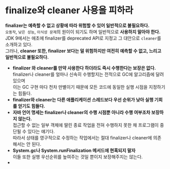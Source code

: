 finalize와 cleaner 사용을 피하라
==================================
**finalizer는 예측할 수 없고 상황에 따라 위험할 수 있어 일반적으로 불필요하다.**          
`오동작`, `낮은 성능`, `이식성 문제`의 원이이 되기도 하며 일반적으로 **사용하지 말아야 한다.**        
JDK 9에서는 애초에 finalizer를 deprecated API로 지정고 그 대안으로 `cleaner`를 소개하고 있다.   
그러나, **cleaner 또한, finalizer 보다는 덜 위험하지만 여전히 예측할 수 없고, 느리고 일반적으로 불필요하다.**      
      
* **finalizer 와 cleaner를 만약 사용한다 하더라도 즉시 수행한다는 보장은 없다.**     
    finalizer나 cleaner를 얼마나 신속히 수행할지는 전적으로 GC에 알고리즘에 달려있으며         
    이는 GC 구현 마다 천차 만별이기 때문에 모든 코드에 동일한 실행 시점을 지정하기는 힘들다.            
* **finalizer와 cleaner는 다른 애플리케이션 스레드보다 우선 순위가 낮아 실행 기회를 얻기도 힘들다.**      
* **자바 언어 명세는 finalizer나 cleaner의 수행 시점뿐 아니라 수행 여부조차 보장하지 않는다.**             
    접근할 수 없는 일부 객체에 딸린 종료 작업을 전혀 수행하지 못한 채 프로그램이 중단될 수 있다는 얘기다.       
    따라서 상태를 영구적으로 수정하는 작업에서는 절대 finalizer나 cleaner에 의존해서는 안 된다.    
* **System.gc나 System.runFinalization 메서드에 현혹되지 말자**  
    이들 또한 실행 우선순위를 높여주는 것일 뿐이지 보장해주지는 않는다.   
*     





    
